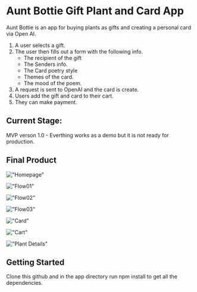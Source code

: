 # Aunt Bottie Gift Plant and Card App

Aunt Bottie is an app for buying plants as gifts and creating a personal card via Open AI.

1. A user selects a gift.
2. The user then fills out a form with the following info.
   - The recipient of the gift
   - The Senders info.
   - The Card poetry style
   - Themes of the card.
   - The mood of the poem.
3. A request is sent to OpenAI and the card is create.
4. Users add the gift and card to their cart.
5. They can make payment.

## Current Stage:

MVP verson 1.0 - Everthing works as a demo but it is not ready for production.

## Final Product

!["Homepage"](https://github.com/rebecca-kurtis/bottie/blob/readme/docs/Homepage.png)

!["Flow01"](https://github.com/rebecca-kurtis/bottie/blob/readme/docs/Flow01.png)

!["Flow02"](https://github.com/rebecca-kurtis/bottie/blob/readme/docs/Flow02.png)

!["Flow03"](https://github.com/rebecca-kurtis/bottie/blob/readme/docs/Flow03.png)

!["Card"](https://github.com/rebecca-kurtis/bottie/blob/readme/docs/Card.png)

!["Cart"](https://github.com/rebecca-kurtis/bottie/blob/readme/docs/Cart.png)

!["Plant Details"](https://github.com/rebecca-kurtis/bottie/blob/readme/docs/Plant-Details.png)

## Getting Started

Clone this github and in the app directory run npm install to get all the dependencies.

